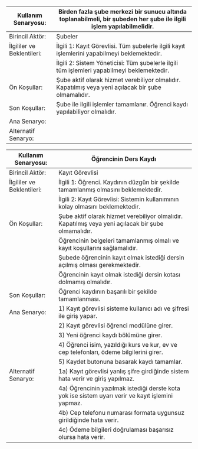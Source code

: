 | Kullanım Senaryosu:        | Birden fazla şube merkezi bir sunucu altında toplanabilmeli, bir şubeden her şube ile ilgili işlem yapılabilmelidir. |
| -------------------------- | -------------------------------------------------------------------------------------------------------------------- |
| Birincil Aktör:            | Şubeler                                                                                                              |
| İlgililer ve Beklentileri: | İlgili 1: Kayıt Görevlisi. Tüm şubelerle ilgili kayıt işlemlerini yapabilmeyi beklemektedir.                         |
|                            | İlgili 2: Sistem Yöneticisi: Tüm şubelerle ilgili tüm işlemleri yapabilmeyi beklemektedir.                           |
| Ön Koşullar:               | Şube aktif olarak hizmet verebiliyor olmalıdır. Kapatılmış veya yeni açılacak bir şube olmamalıdır.                  |
| Son Koşullar:              | Şube ile ilgili işlemler tamamlanır. Öğrenci kaydı yapılabiliyor olmalıdır.                                          |
| Ana Senaryo:               |                                                                                                                      |
| Alternatif Senaryo:        |                                                                                                                      |

| Kullanım Senaryosu:        | Öğrencinin Ders Kaydı                                                                               |
| -------------------------- | --------------------------------------------------------------------------------------------------- |
| Birincil Aktör:            | Kayıt Görevlisi                                                                                     |
| İlgililer ve Beklentileri: | İlgili 1: Öğrenci. Kaydının düzgün bir şekilde tamamlanmış olmasını beklemektedir.                  |
|                            | İlgili 2: Kayıt Görevlisi: Sistemin kullanımının kolay olmasını beklemektedir.                      |
| Ön Koşullar:               | Şube aktif olarak hizmet verebiliyor olmalıdır. Kapatılmış veya yeni açılacak bir şube olmamalıdır. |
|                            | Öğrencinin belgeleri tamamlanmış olmalı ve kayıt koşullarını sağlamalıdır.                          |
|                            | Şubede öğrencinin kayıt olmak istediği dersin açılmış olması gerekmektedir.                         |
|                            | Öğrencinin kayıt olmak istediği dersin kotası dolmamış olmalıdır.                                   |
| Son Koşullar:              | Öğrenci kaydının başarılı bir şekilde tamamlanması.                                                 |
| Ana Senaryo:               | 1) Kayıt görevlisi sisteme kullanıcı adı ve şifresi ile giriş yapar.                                |
|                            | 2) Kayıt görevlisi öğrenci modülüne girer.                                                          |
|                            | 3) Yeni öğrenci kaydı bölümüne girer.                                                               |
|                            | 4) Öğrenci isim, yazıldığı kurs ve kur, ev ve cep telefonları, ödeme bilgilerini girer.             |
|                            | 5) Kaydet butonuna basarak kaydı tamamlar.                                                          |
| Alternatif Senaryo:        | 1a) Kayıt görevlisi yanlış şifre girdiğinde sistem hata verir ve giriş yapılmaz.                    |
|                            | 4a) Öğrencinin yazılmak istediği derste kota yok ise sistem uyarı verir ve kayıt işlemini yapmaz.   |
|                            | 4b) Cep telefonu numarası formata uygunsuz girildiğinde hata verir.                                 |
|                            | 4c) Ödeme bilgileri doğrulaması başarısız olursa hata verir.                                        |
